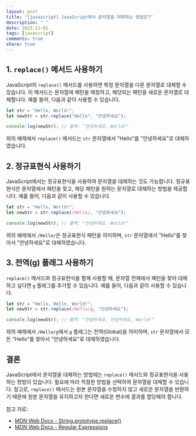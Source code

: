 ```yaml
---
layout: post
title: "[javascript] JavaScript에서 문자열을 대체하는 방법은?"
description: " "
date: 2023-11-01
tags: [javascript]
comments: true
share: true
---
```


## 1. `replace()` 메서드 사용하기

JavaScript의 `replace()` 메서드를 사용하면 특정 문자열을 다른 문자열로 대체할 수 있습니다. 이 메서드는 문자열에 패턴을 매칭하고, 해당되는 패턴을 새로운 문자열로 대체합니다. 예를 들어, 다음과 같이 사용할 수 있습니다.

```javascript
let str = "Hello, World!";
let newStr = str.replace("Hello", "안녕하세요");

console.log(newStr); // 출력: "안녕하세요, World!"
```
위의 예제에서 `replace()` 메서드는 `str` 문자열에서 "Hello"를 "안녕하세요"로 대체하였습니다.

## 2. 정규표현식 사용하기

JavaScript에서는 정규표현식을 사용하여 문자열을 대체하는 것도 가능합니다. 정규표현식은 문자열에서 패턴을 찾고, 해당 패턴을 원하는 문자열로 대체하는 방법을 제공합니다. 예를 들어, 다음과 같이 사용할 수 있습니다.

```javascript
let str = "Hello, World!";
let newStr = str.replace(/Hello/, "안녕하세요");

console.log(newStr); // 출력: "안녕하세요, World!"
```
위의 예제에서 `/Hello/`은 정규표현식 패턴을 의미하며, `str` 문자열에서 "Hello"를 찾아서 "안녕하세요"로 대체하였습니다.

## 3. 전역(g) 플래그 사용하기

`replace()` 메서드와 정규표현식을 함께 사용할 때, 문자열 전체에서 패턴을 찾아 대체하고 싶다면 `g` 플래그를 추가할 수 있습니다. 예를 들어, 다음과 같이 사용할 수 있습니다.

```javascript
let str = "Hello, Hello, World!";
let newStr = str.replace(/Hello/g, "안녕하세요");

console.log(newStr); // 출력: "안녕하세요, 안녕하세요, World!"
```
위의 예제에서 `/Hello/g`에서 `g` 플래그는 전역(Global)을 의미하며, `str` 문자열에서 모든 "Hello"를 찾아서 "안녕하세요"로 대체하였습니다.

## 결론

JavaScript에서 문자열을 대체하는 방법에는 `replace()` 메서드와 정규표현식을 사용하는 방법이 있습니다. 필요에 따라 적절한 방법을 선택하여 문자열을 대체할 수 있습니다. 참고로, `replace()` 메서드는 원본 문자열을 수정하지 않고 새로운 문자열을 반환하기 때문에 원본 문자열을 유지하고자 한다면 새로운 변수에 결과를 할당해야 합니다.

참고 자료:
- [MDN Web Docs - String.prototype.replace()](https://developer.mozilla.org/en-US/docs/Web/JavaScript/Reference/Global_Objects/String/replace)
- [MDN Web Docs - Regular Expressions](https://developer.mozilla.org/en-US/docs/Web/JavaScript/Guide/Regular_Expressions)